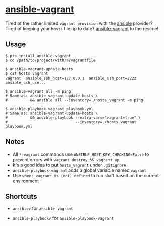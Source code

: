 # [ansible-vagrant][]

Tired of the rather limited `vagrant provision` with the [ansible][] provider?
Tired of keeping your `hosts` file up to date? [ansible-vagrant][] to the rescue!

## Usage

    $ pip install ansible-vagrant
    $ cd /path/to/project/with/a/vagrantfile

    $ ansible-vagrant-update-hosts
    $ cat hosts_vagrant
    vagrant  ansible_ssh_host=127.0.0.1  ansible_ssh_port=2222  ansible_ssh_use...

    $ ansible-vagrant all -m ping
    # Same as: ansible-vagrant-update-hosts \
    #          && ansible all --inventory=./hosts_vagrant -m ping

    $ ansible-playbook-vagrant playbook.yml
    # Same as: ansible-vagrant-update-hosts \
    #          && ansible-playbook --extra-vars="vagrant=true" \
    #                              --inventory=./hosts_vagrant playbook.yml

## Notes

- All `*-vagrant` commands use `ANSIBLE_HOST_KEY_CHECKING=False` to prevent
  errors with `vagrant destroy && vagrant up`
- It's a good idea to put `hosts_vagrant` under `.gitignore`
- `ansible-playbook-vagrant` adds a global variable named `vagrant`
- Use `when: vagrant is (not) defined` to run stuff based on the current
  environment

## Shortcuts

* `ansiblev` for `ansible-vagrant`
* `ansible-playbookv` for `ansible-playbook-vagrant`

  [ansible]: https://github.com/ansible/ansible
  [ansible-vagrant]: https://github.com/michaelcontento/ansible-vagrant

